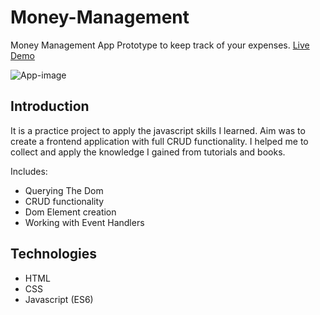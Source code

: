 # Money-Management
Money Management App Prototype to keep track of your expenses. [Live Demo](https://budgetappjs.netlify.com/)

![App-image](./app-image.png)

## Introduction

It is a practice project to apply the javascript skills I learned. Aim was to create a frontend application with full CRUD functionality. I helped me to collect and apply the knowledge I gained from tutorials and books.

Includes:

* Querying The Dom
* CRUD functionality
* Dom Element creation
* Working with Event Handlers



## Technologies

- HTML
- CSS
- Javascript (ES6)

